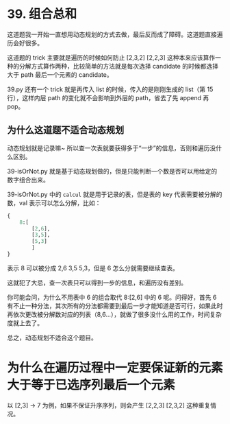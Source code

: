 # 39. 组合总和
这道题我一开始一直想用动态规划的方式去做，最后反而成了障碍。这道题直接遍历会好很多。

这道题的 trick 主要就是遍历的时候如何防止 [2,3,2] [2,2,3] 这种本来应该算作一种的分解方式算作两种，比较简单的方法就是每次选择 candidate 的时候都选择大于 path 最后一个元素的 candidate。

39.py 还有一个 trick 就是再传入 list 的时候，传入的是刚刚生成的 list（第 15 行），这样内层 path 的变化就不会影响到外层的 path，省去了先 append 再 pop。

## 为什么这道题不适合动态规划
动态规划就是记录嘛~ 所以查一次表就要获得多于“一步”的信息，否则和遍历没什么区别。

39-isOrNot.py 就是基于动态规划做的，但是只能判断一个数是否可以用给定的数字组合出来。

39-isOrNot.py 中的 `calcul` 就是用于记录的表，但是表的 key 代表需要被分解的数，val 表示可以怎么分解，比如：

```python
{
    8:[
        [2,6],
        [3,5],
        [5,3]
        ]
}
```
表示 8 可以被分成 2,6 3,5 5,3，但是 6 怎么分就需要继续查表。

这就犯了大忌，查一次表只可以得到一步的信息，和遍历没有差别。

你可能会问，为什么不用表中 6 的组合取代 8:[2,6] 中的 6 呢。问得好，首先 6 有不止一种分法，其次所有的分法都需要到最后一步才能知道是否可行，如果此时再依次更改被分解数对应的列表（8,6...），就做了很多没什么用的工作，时间复杂度就上去了。

总之，动态规划不适合这个题目。

# 为什么在遍历过程中一定要保证新的元素大于等于已选序列最后一个元素
以 [2,3] -> 7 为例，如果不保证升序序列，则会产生 [2,2,3] [2,3,2] 这种重复情况。

